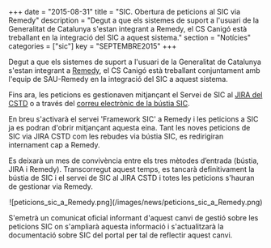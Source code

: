 +++
date        = "2015-08-31"
title       = "SIC. Obertura de peticions al SIC via Remedy"
description = "Degut a que els sistemes de suport a l'usuari de la Generalitat de Catalunya s'estan integrant a Remedy, el CS Canigó està treballant en la integració del SIC a aquest sistema."
section     = "Notícies"
categories  = ["sic"]
key 		= "SEPTEMBRE2015"
+++

Degut a que els sistemes de suport a l'usuari de la Generalitat de Catalunya s'estan integrant a [Remedy](https://pautic.gencat.cat), el CS Canigó està treballant conjuntament amb l'equip de SAU-Remedy en la integració del SIC a aquest sistema. 

Fins ara, les peticions es gestionaven mitjançant el Servei de SIC al [JIRA del CSTD](http://cstd.ctti.gencat.cat) o a través del [correu electrònic de la bústia SIC](mailto:sic.ctti@gencat.cat). 

En breu s'activarà el servei 'Framework SIC' a Remedy i les peticions a SIC ja es podran d'obrir mitjançant aquesta eina. Tant les noves peticions de SIC via JIRA CSTD com les rebudes via bústia SIC, es redirigiran internament cap a Remedy.

Es deixarà un mes de convivència entre els tres mètodes d’entrada (bústia, JIRA i Remedy). Transcorregut aquest temps, es tancarà definitivament la bústia de SIC i el servei de SIC al JIRA CSTD i totes les peticions s'hauran de gestionar via Remedy.

<center>![peticions_sic_a_Remedy.png](/images/news/peticions_sic_a_Remedy.png)</center>

S'emetrà un comunicat oficial informant d'aquest canvi de gestió sobre les peticions SIC on s'ampliarà aquesta informació i s'actualitzarà la documentació sobre SIC del portal per tal de reflectir aquest canvi.
